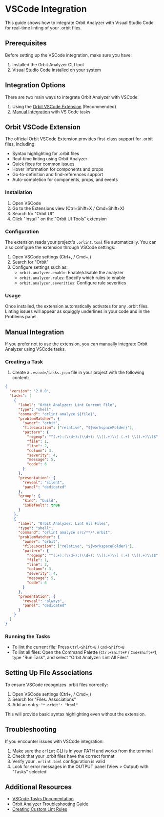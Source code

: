 # VSCode Integration

This guide shows how to integrate Orbit Analyzer with Visual Studio Code for real-time linting of your .orbit files.

## Prerequisites

Before setting up the VSCode integration, make sure you have:

1. Installed the Orbit Analyzer CLI tool
2. Visual Studio Code installed on your system

## Integration Options

There are two main ways to integrate Orbit Analyzer with VSCode:

1. Using the [Orbit VSCode Extension](#orbit-vscode-extension) (Recommended)
2. [Manual Integration](#manual-integration) with VS Code tasks

## Orbit VSCode Extension

The official Orbit VSCode Extension provides first-class support for .orbit files, including:

- Syntax highlighting for .orbit files
- Real-time linting using Orbit Analyzer
- Quick fixes for common issues
- Hover information for components and props
- Go-to-definition and find-references support
- Auto-completion for components, props, and events

### Installation

1. Open VSCode
2. Go to the Extensions view (Ctrl+Shift+X / Cmd+Shift+X)
3. Search for "Orbit UI"
4. Click "Install" on the "Orbit UI Tools" extension

### Configuration

The extension reads your project's `.orlint.toml` file automatically. You can also configure the extension through VSCode settings:

1. Open VSCode settings (Ctrl+, / Cmd+,)
2. Search for "Orbit"
3. Configure settings such as:
   - `orbit.analyzer.enable`: Enable/disable the analyzer
   - `orbit.analyzer.rules`: Specify which rules to enable
   - `orbit.analyzer.severities`: Configure rule severities

### Usage

Once installed, the extension automatically activates for any .orbit files. Linting issues will appear as squiggly underlines in your code and in the Problems panel.

## Manual Integration

If you prefer not to use the extension, you can manually integrate Orbit Analyzer using VSCode tasks.

### Creating a Task

1. Create a `.vscode/tasks.json` file in your project with the following content:

```json
{
  "version": "2.0.0",
  "tasks": [
    {
      "label": "Orbit Analyzer: Lint Current File",
      "type": "shell",
      "command": "orlint analyze ${file}",
      "problemMatcher": {
        "owner": "orbit",
        "fileLocation": ["relative", "${workspaceFolder}"],
        "pattern": {
          "regexp": "^(.+):(\\d+):(\\d+): \\[(.+)\\] (.+) \\((.+)\\)$",
          "file": 1,
          "line": 2,
          "column": 3,
          "severity": 4,
          "message": 5,
          "code": 6
        }
      },
      "presentation": {
        "reveal": "silent",
        "panel": "dedicated"
      },
      "group": {
        "kind": "build",
        "isDefault": true
      }
    },
    {
      "label": "Orbit Analyzer: Lint All Files",
      "type": "shell",
      "command": "orlint analyze src/**/*.orbit",
      "problemMatcher": {
        "owner": "orbit",
        "fileLocation": ["relative", "${workspaceFolder}"],
        "pattern": {
          "regexp": "^(.+):(\\d+):(\\d+): \\[(.+)\\] (.+) \\((.+)\\)$",
          "file": 1,
          "line": 2,
          "column": 3,
          "severity": 4,
          "message": 5,
          "code": 6
        }
      },
      "presentation": {
        "reveal": "always",
        "panel": "dedicated"
      }
    }
  ]
}
```

### Running the Tasks

- To lint the current file: Press `Ctrl+Shift+B` / `Cmd+Shift+B`
- To lint all files: Open the Command Palette (`Ctrl+Shift+P` / `Cmd+Shift+P`), type "Run Task", and select "Orbit Analyzer: Lint All Files"

## Setting Up File Associations

To ensure VSCode recognizes .orbit files correctly:

1. Open VSCode settings (Ctrl+, / Cmd+,)
2. Search for "Files: Associations"
3. Add an entry: `"*.orbit": "html"`

This will provide basic syntax highlighting even without the extension.

## Troubleshooting

If you encounter issues with VSCode integration:

1. Make sure the `orlint` CLI is in your PATH and works from the terminal
2. Check that your .orbit files have the correct format
3. Verify your `.orlint.toml` configuration is valid
4. Look for error messages in the OUTPUT panel (View > Output) with "Tasks" selected

## Additional Resources

- [VSCode Tasks Documentation](https://code.visualstudio.com/docs/editor/tasks)
- [Orbit Analyzer Troubleshooting Guide](troubleshooting.md)
- [Creating Custom Lint Rules](custom-lint-rules.md)
